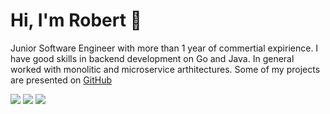 # Hi, I'm Robert 👋

Junior Software Engineer with more than 1 year of commertial expirience. I have good skills in backend development on Go and Java.
In general worked with monolitic and microservice arthitectures. Some of my projects are presented on <a href="https://github.com/robertgarayshin">GitHub</a>
<!--
**robertgarayshin/robertgarayshin** is a ✨ _special_ ✨ repository because its `README.md` (this file) appears on your GitHub profile.

Here are some ideas to get you started:

- 🔭 I’m currently working on ...
- 🌱 I’m currently learning ...
- 👯 I’m looking to collaborate on ...
- 🤔 I’m looking for help with ...
- 💬 Ask me about ...
- 📫 How to reach me: ...
- 😄 Pronouns: ...
- ⚡ Fun fact: ...
-->
<a href="https://vk.com/robert_exe"><img src="https://img.shields.io/badge/вконтакте-%232E87FB.svg?&style=for-the-badge&logo=vk&logoColor=white"></a>
<a href="https://t.me/rroberttttt"><img src="https://img.shields.io/badge/Telegram-2CA5E0?style=for-the-badge&logo=telegram&logoColor=white"></a>
<a href="mailto:rigarayshin@edu.hse.ru"><img src="https://img.shields.io/badge/Gmail-D14836?style=for-the-badge&logo=gmail&logoColor=white"></a>
